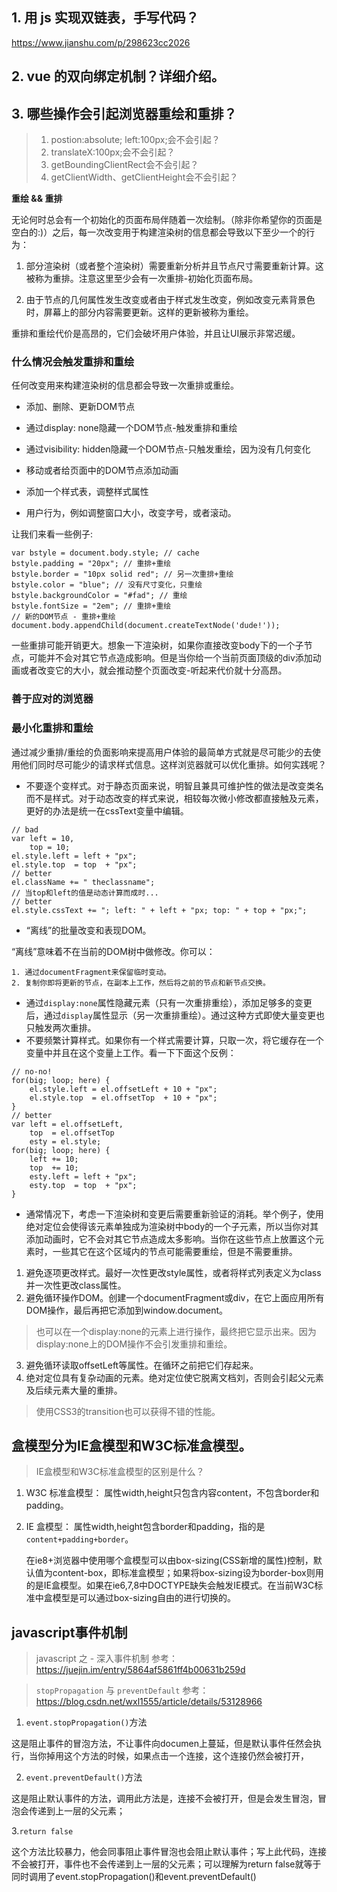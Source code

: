 ## 1. 用 js 实现双链表，手写代码？
https://www.jianshu.com/p/298623cc2026

## 2. vue 的双向绑定机制？详细介绍。


## 3. 哪些操作会引起浏览器重绘和重排？

> 1. postion:absolute; left:100px;会不会引起？
> 2. translateX:100px;会不会引起？
> 3. getBoundingClientRect会不会引起？
> 4. getClientWidth、getClientHeight会不会引起？ 

**重绘 && 重排**

无论何时总会有一个初始化的页面布局伴随着一次绘制。（除非你希望你的页面是空白的:)）之后，每一次改变用于构建渲染树的信息都会导致以下至少一个的行为：

1. 部分渲染树（或者整个渲染树）需要重新分析并且节点尺寸需要重新计算。这被称为重排。注意这里至少会有一次重排-初始化页面布局。

2. 由于节点的几何属性发生改变或者由于样式发生改变，例如改变元素背景色时，屏幕上的部分内容需要更新。这样的更新被称为重绘。

重排和重绘代价是高昂的，它们会破坏用户体验，并且让UI展示非常迟缓。

### **什么情况会触发重排和重绘**
任何改变用来构建渲染树的信息都会导致一次重排或重绘。

- 添加、删除、更新DOM节点

- 通过display: none隐藏一个DOM节点-触发重排和重绘

- 通过visibility: hidden隐藏一个DOM节点-只触发重绘，因为没有几何变化

- 移动或者给页面中的DOM节点添加动画

- 添加一个样式表，调整样式属性

- 用户行为，例如调整窗口大小，改变字号，或者滚动。

让我们来看一些例子:
```
var bstyle = document.body.style; // cache
bstyle.padding = "20px"; // 重排+重绘
bstyle.border = "10px solid red"; // 另一次重排+重绘
bstyle.color = "blue"; // 没有尺寸变化，只重绘
bstyle.backgroundColor = "#fad"; // 重绘
bstyle.fontSize = "2em"; // 重排+重绘
// 新的DOM节点 - 重排+重绘
document.body.appendChild(document.createTextNode('dude!'));
```
一些重排可能开销更大。想象一下渲染树，如果你直接改变body下的一个子节点，可能并不会对其它节点造成影响。但是当你给一个当前页面顶级的div添加动画或者改变它的大小，就会推动整个页面改变-听起来代价就十分高昂。

### **善于应对的浏览器**

### **最小化重排和重绘**
通过减少重排/重绘的负面影响来提高用户体验的最简单方式就是尽可能少的去使用他们同时尽可能少的请求样式信息。这样浏览器就可以优化重排。如何实践呢？

- 不要逐个变样式。对于静态页面来说，明智且兼具可维护性的做法是改变类名而不是样式。对于动态改变的样式来说，相较每次微小修改都直接触及元素，更好的办法是统一在cssText变量中编辑。
```
// bad
var left = 10,
    top = 10;
el.style.left = left + "px";
el.style.top  = top  + "px";
// better 
el.className += " theclassname";
// 当top和left的值是动态计算而成时...
// better
el.style.cssText += "; left: " + left + "px; top: " + top + "px;";
```
- “离线”的批量改变和表现DOM。   

“离线”意味着不在当前的DOM树中做修改。你可以：
```
1. 通过documentFragment来保留临时变动。
2. 复制你即将更新的节点，在副本上工作，然后将之前的节点和新节点交换。
```
- 通过`display:none`属性隐藏元素（只有一次重排重绘），添加足够多的变更后，通过`display`属性显示（另一次重排重绘）。通过这种方式即使大量变更也只触发两次重排。
- 不要频繁计算样式。如果你有一个样式需要计算，只取一次，将它缓存在一个变量中并且在这个变量上工作。看一下下面这个反例：
```
// no-no!
for(big; loop; here) {
    el.style.left = el.offsetLeft + 10 + "px";
    el.style.top  = el.offsetTop  + 10 + "px";
}
// better
var left = el.offsetLeft,
    top  = el.offsetTop
    esty = el.style;
for(big; loop; here) {
    left += 10;
    top  += 10;
    esty.left = left + "px";
    esty.top  = top  + "px";
}
```
- 通常情况下，考虑一下渲染树和变更后需要重新验证的消耗。举个例子，使用绝对定位会使得该元素单独成为渲染树中body的一个子元素，所以当你对其添加动画时，它不会对其它节点造成太多影响。当你在这些节点上放置这个元素时，一些其它在这个区域内的节点可能需要重绘，但是不需要重排。


1. 避免逐项更改样式。最好一次性更改style属性，或者将样式列表定义为class并一次性更改class属性。
2. 避免循环操作DOM。创建一个documentFragment或div，在它上面应用所有DOM操作，最后再把它添加到window.document。

> 也可以在一个display:none的元素上进行操作，最终把它显示出来。因为display:none上的DOM操作不会引发重排和重绘。

3. 避免循环读取offsetLeft等属性。在循环之前把它们存起来。
4. 绝对定位具有复杂动画的元素。绝对定位使它脱离文档刘，否则会引起父元素及后续元素大量的重排。
>使用CSS3的transition也可以获得不错的性能。

## 盒模型分为IE盒模型和W3C标准盒模型。
> IE盒模型和W3C标准盒模型的区别是什么？
1. W3C 标准盒模型：
属性width,height只包含内容content，不包含border和padding。
2. IE 盒模型：
属性width,height包含border和padding，指的是`content+padding+border`。   

   在ie8+浏览器中使用哪个盒模型可以由box-sizing(CSS新增的属性)控制，默认值为content-box，即标准盒模型；如果将box-sizing设为border-box则用的是IE盒模型。如果在ie6,7,8中DOCTYPE缺失会触发IE模式。在当前W3C标准中盒模型是可以通过box-sizing自由的进行切换的。


## javascript事件机制

> javascript 之 - 深入事件机制
参考：https://juejin.im/entry/5864af5861ff4b00631b259d

> `stopPropagation` 与 `preventDefault`
参考：https://blog.csdn.net/wxl1555/article/details/53128966
1. `event.stopPropagation()`方法

这是阻止事件的冒泡方法，不让事件向documen上蔓延，但是默认事件任然会执行，当你掉用这个方法的时候，如果点击一个连接，这个连接仍然会被打开，

2. `event.preventDefault()`方法

这是阻止默认事件的方法，调用此方法是，连接不会被打开，但是会发生冒泡，冒泡会传递到上一层的父元素；

3.` return false `

这个方法比较暴力，他会同事阻止事件冒泡也会阻止默认事件；写上此代码，连接不会被打开，事件也不会传递到上一层的父元素；可以理解为return false就等于同时调用了event.stopPropagation()和event.preventDefault()